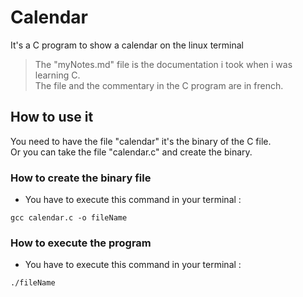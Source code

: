 # Calendar
It's a C program to show a calendar on the linux terminal  
> The "myNotes.md" file is the documentation i took when i was learning C.  
> The file and the commentary in the C program are in french.

## How to use it
You need to have the file "calendar" it's the binary of the C file.  
Or you can take the file "calendar.c" and create the binary.

### How to create the binary file
- You have to execute this command in your terminal :
```shell
gcc calendar.c -o fileName
```

### How to execute the program
- You have to execute this command in your terminal :
```shell
./fileName
```
